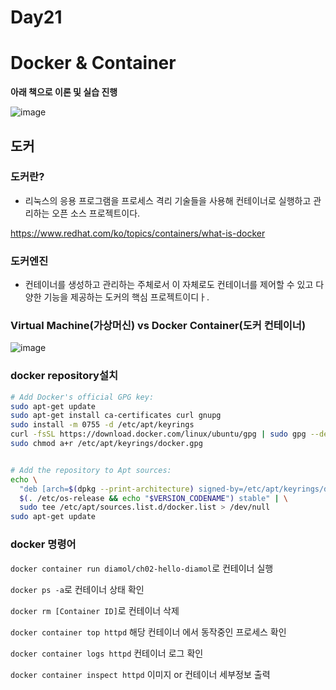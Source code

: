 # Day21

# Docker & Container

**아래 책으로 이론 및 실습 진행**

![image](https://github.com/JoEunSae/Metanet-Internship/assets/83803199/5bc753df-e96c-439b-ae97-db169366ffb9)


## 도커

### 도커란?
- 리눅스의 응용 프로그램을 프로세스 격리 기술들을 사용해 컨테이너로 실행하고 관리하는 오픈 소스 프로젝트이다.

https://www.redhat.com/ko/topics/containers/what-is-docker

### 도커엔진
- 컨테이너를 생성하고 관리하는 주체로서 이 자체로도 컨테이너를 제어할 수 있고 다양한 기능을 제공하는 도커의 핵심 프로젝트이디ㅏ.

### Virtual Machine(가상머신) vs Docker Container(도커 컨테이너)

![image](https://github.com/JoEunSae/Metanet-Internship/assets/83803199/99876706-c19b-41db-a6f0-ffbd719884d1)

### docker repository설치

```bash
# Add Docker's official GPG key:
sudo apt-get update
sudo apt-get install ca-certificates curl gnupg
sudo install -m 0755 -d /etc/apt/keyrings
curl -fsSL https://download.docker.com/linux/ubuntu/gpg | sudo gpg --dearmor -o /etc/apt/keyrings/docker.gpg
sudo chmod a+r /etc/apt/keyrings/docker.gpg
```

```bash

# Add the repository to Apt sources:
echo \
  "deb [arch=$(dpkg --print-architecture) signed-by=/etc/apt/keyrings/docker.gpg] https://download.docker.com/linux/ubuntu \
  $(. /etc/os-release && echo "$VERSION_CODENAME") stable" | \
  sudo tee /etc/apt/sources.list.d/docker.list > /dev/null
sudo apt-get update
```

### docker 명령어

`docker container run diamol/ch02-hello-diamol`로 컨테이너 실행

`docker ps -a`로 컨테이너 상태 확인

`docker rm [Container ID]`로 컨테이너 삭제

`docker container top httpd` 해당 컨테이너 에서 동작중인 프로세스 확인

`docker container logs httpd` 컨테이너 로그 확인

`docker container inspect httpd` 이미지 or 컨테이너 세부정보 출력




